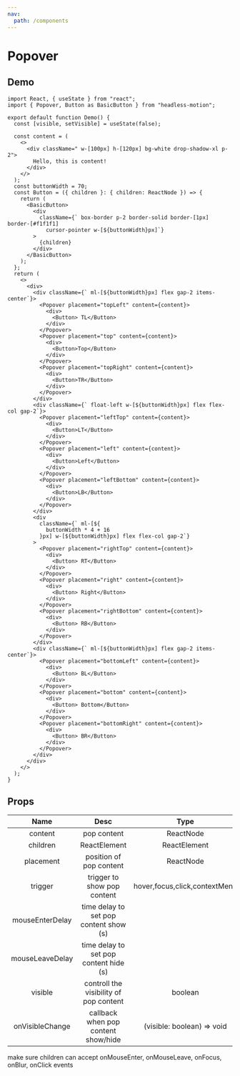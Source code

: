 ```yaml
---
nav:
  path: /components
---
```


# Popover

## Demo

```tsx
import React, { useState } from "react";
import { Popover, Button as BasicButton } from "headless-motion";

export default function Demo() {
  const [visible, setVisible] = useState(false);

  const content = (
    <>
      <div className=" w-[100px] h-[120px] bg-white drop-shadow-xl p-2">
        Hello, this is content!
      </div>
    </>
  );
  const buttonWidth = 70;
  const Button = ({ children }: { children: ReactNode }) => {
    return (
      <BasicButton>
        <div
          className={` box-border p-2 border-solid border-[1px] border-[#f1f1f1] 
            cursor-pointer w-[${buttonWidth}px]`}
        >
          {children}
        </div>
      </BasicButton>
    );
  };
  return (
    <>
      <div>
        <div className={` ml-[${buttonWidth}px] flex gap-2 items-center`}>
          <Popover placement="topLeft" content={content}>
            <div>
              <Button> TL</Button>
            </div>
          </Popover>
          <Popover placement="top" content={content}>
            <div>
              <Button>Top</Button>
            </div>
          </Popover>
          <Popover placement="topRight" content={content}>
            <div>
              <Button>TR</Button>
            </div>
          </Popover>
        </div>
        <div className={` float-left w-[${buttonWidth}px] flex flex-col gap-2`}>
          <Popover placement="leftTop" content={content}>
            <div>
              <Button>LT</Button>
            </div>
          </Popover>
          <Popover placement="left" content={content}>
            <div>
              <Button>Left</Button>
            </div>
          </Popover>
          <Popover placement="leftBottom" content={content}>
            <div>
              <Button>LB</Button>
            </div>
          </Popover>
        </div>
        <div
          className={` ml-[${
            buttonWidth * 4 + 16
          }px] w-[${buttonWidth}px] flex flex-col gap-2`}
        >
          <Popover placement="rightTop" content={content}>
            <div>
              <Button> RT</Button>
            </div>
          </Popover>
          <Popover placement="right" content={content}>
            <div>
              <Button> Right</Button>
            </div>
          </Popover>
          <Popover placement="rightBottom" content={content}>
            <div>
              <Button> RB</Button>
            </div>
          </Popover>
        </div>
        <div className={` ml-[${buttonWidth}px] flex gap-2 items-center`}>
          <Popover placement="bottomLeft" content={content}>
            <div>
              <Button> BL</Button>
            </div>
          </Popover>
          <Popover placement="bottom" content={content}>
            <div>
              <Button> Bottom</Button>
            </div>
          </Popover>
          <Popover placement="bottomRight" content={content}>
            <div>
              <Button> BR</Button>
            </div>
          </Popover>
        </div>
      </div>
    </>
  );
}
```

## Props

|      Name       |                  Desc                  |             Type              | Default |
| :-------------: | :------------------------------------: | :---------------------------: | :-----: |
|     content     |              pop content               |           ReactNode           |    -    |
|    children     |              ReactElement              |         ReactElement          |
|    placement    |        position of pop content         |           ReactNode           |    -    |
|     trigger     |      trigger to show pop content       | hover,focus,click,contextMenu |    -    |
| mouseEnterDelay | time delay to set pop content show (s) |                               |    -    |
| mouseLeaveDelay | time delay to set pop content hide (s) |                               |   0.1   |
|     visible     | controll the visibility of pop content |            boolean            |  false  |
| onVisibleChange |  callback when pop content show/hide   |  (visible: boolean) => void   |  false  |

<Alert>
make sure children can accept onMouseEnter, onMouseLeave, onFocus, onBlur, onClick events
</Alert>
